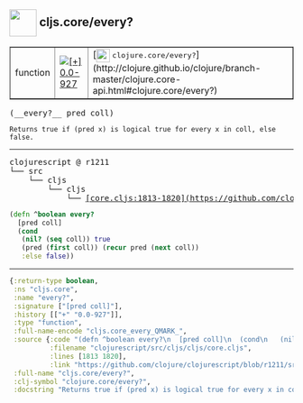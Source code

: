 ## <img width="48px" valign="middle" src="http://i.imgur.com/Hi20huC.png"> cljs.core/every?

 <table border="1">
<tr>
<td>function</td>
<td><a href="https://github.com/cljsinfo/api-refs/tree/0.0-927"><img valign="middle" alt="[+] 0.0-927" src="https://img.shields.io/badge/+-0.0--927-lightgrey.svg"></a> </td>
<td>
[<img height="24px" valign="middle" src="http://i.imgur.com/1GjPKvB.png"> <samp>clojure.core/every?</samp>](http://clojure.github.io/clojure/branch-master/clojure.core-api.html#clojure.core/every?)
</td>
</tr>
</table>

 <samp>
(__every?__ pred coll)<br>
</samp>

```
Returns true if (pred x) is logical true for every x in coll, else
false.
```

---

 <pre>
clojurescript @ r1211
└── src
    └── cljs
        └── cljs
            └── <ins>[core.cljs:1813-1820](https://github.com/clojure/clojurescript/blob/r1211/src/cljs/cljs/core.cljs#L1813-L1820)</ins>
</pre>

```clj
(defn ^boolean every?
  [pred coll]
  (cond
   (nil? (seq coll)) true
   (pred (first coll)) (recur pred (next coll))
   :else false))
```


---

```clj
{:return-type boolean,
 :ns "cljs.core",
 :name "every?",
 :signature ["[pred coll]"],
 :history [["+" "0.0-927"]],
 :type "function",
 :full-name-encode "cljs.core_every_QMARK_",
 :source {:code "(defn ^boolean every?\n  [pred coll]\n  (cond\n   (nil? (seq coll)) true\n   (pred (first coll)) (recur pred (next coll))\n   :else false))",
          :filename "clojurescript/src/cljs/cljs/core.cljs",
          :lines [1813 1820],
          :link "https://github.com/clojure/clojurescript/blob/r1211/src/cljs/cljs/core.cljs#L1813-L1820"},
 :full-name "cljs.core/every?",
 :clj-symbol "clojure.core/every?",
 :docstring "Returns true if (pred x) is logical true for every x in coll, else\nfalse."}

```
